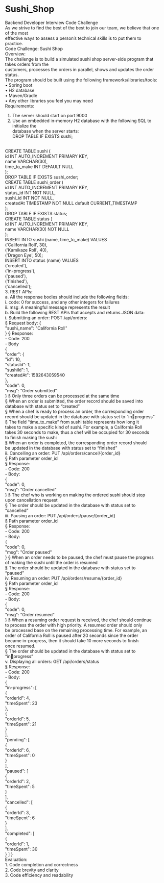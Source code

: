 # Sushi_Shop
Backend Developer Interview Code Challenge<br>
As we strive to find the best of the best to join our team, we believe that one of the most <br>
effective ways to assess a person’s technical skills is to put them to practice.<br>
Code Challenge: Sushi Shop<br>
Overview:<br>
The challenge is to build a simulated sushi shop server-side program that takes orders from the <br>
customers, processes the orders in parallel, shows and updates the order status. <br>
The program should be built using the following frameworks/libraries/tools: • Spring boot<br>
• H2 database<br>
• Maven/Gradle<br>
• Any other libraries you feel you may need<br>
Requirements:<br>
1. The server should start on port 9000<br>
2. Use an embedded in-memory H2 database with the following SQL to initialize the <br>
database when the server starts:<br>
DROP TABLE IF EXISTS sushi;<br>
 <br>
CREATE TABLE sushi (<br>
 id INT AUTO_INCREMENT PRIMARY KEY,<br>
 name VARCHAR(30),<br>
 time_to_make INT DEFAULT NULL<br>
);<br>
DROP TABLE IF EXISTS sushi_order;<br>
CREATE TABLE sushi_order (<br>
 id INT AUTO_INCREMENT PRIMARY KEY,<br>
 status_id INT NOT NULL,<br>
 sushi_id INT NOT NULL,<br>
 createdAt TIMESTAMP NOT NULL default CURRENT_TIMESTAMP<br>
);<br>
DROP TABLE IF EXISTS status;<br>
CREATE TABLE status (<br>
 id INT AUTO_INCREMENT PRIMARY KEY,<br>
 name VARCHAR(30) NOT NULL<br>
);<br>
INSERT INTO sushi (name, time_to_make) VALUES<br>
('California Roll', 30),<br>
('Kamikaze Roll', 40),<br>
('Dragon Eye', 50);<br>
INSERT INTO status (name) VALUES<br>
('created'),<br>
('in-progress'),<br>
('paused'),<br>
('finished'),<br>
('cancelled');<br>
3. REST APIs:<br>
a. All the response bodies should include the following fields:<br>
i. code: 0 for success, and any other integers for failures<br>
ii. msg: A meaningful message represents the result <br>
b. Build the following REST APIs that accepts and returns JSON data:<br>
i. Submitting an order: POST /api/orders:<br>
§ Request body: {<br>
 "sushi_name": "California Roll"<br>
} § Response:<br>
- Code: 200<br>
- Body<br>
{<br>
 "order": {<br>
 "id": 10,<br>
 "statusId": 1,<br>
 "sushiId": 1,<br>
 "createdAt": 1582643059540<br>
 },<br>
 "code": 0,<br>
 "msg": "Order submitted"<br>
} § Only three orders can be processed at the same time<br>
§ When an order is submitted, the order record should be saved into <br>
database with status set to “created”<br>
§ When a chef is ready to process an order, the corresponding order <br>
record should be updated in the database with status set to “in￾progress”<br>
§ The field “time_to_make” from sushi table represents how long it <br>
takes to make a specific kind of sushi. For example, a California Roll <br>
takes 30 seconds to make, thus a chef will be occupied for 30 seconds <br>
to finish making the sushi<br>
§ When an order is completed, the corresponding order record should <br>
be updated in the database with status set to “finished”<br>
ii. Cancelling an order: PUT /api/orders/cancel/{order_id}<br>
§ Path parameter order_id <br>
§ Response:<br>
- Code: 200<br>
- Body:<br>
{<br>
"code": 0,<br>
"msg": "Order cancelled"<br>
} § The chef who is working on making the ordered sushi should stop <br>
upon cancellation request<br>
§ The order should be updated in the database with status set to <br>
“cancelled”<br>
iii. Pausing an order: PUT /api/orders/pause/{order_id}<br>
§ Path parameter order_id <br>
§ Response:<br>
- Code: 200<br>
- Body:<br>
{<br>
"code": 0,<br>
"msg": "Order paused"<br>
} § When an order needs to be paused, the chef must pause the progress <br>
of making the sushi until the order is resumed<br>
§ The order should be updated in the database with status set to <br>
“paused”<br>
iv. Resuming an order: PUT /api/orders/resume/{order_id}<br>
§ Path parameter order_id <br>
§ Response:<br>
- Code: 200<br>
- Body:<br>
{<br>
"code": 0,<br>
"msg": "Order resumed"<br>
} § When a resuming order request is received, the chef should continue <br>
to process the order with high priority. A resumed order should only <br>
be processed base on the remaining processing time. For example, an <br>
order of California Roll is paused after 20 seconds since the order <br>
became in-progress, then it should take 10 more seconds to finish<br>
once resumed. <br>
§ The order should be updated in the database with status set to “in￾progress”<br>
v. Displaying all orders: GET /api/orders/status<br>
§ Response:<br>
- Code: 200<br>
- Body:<br>
{<br>
"in-progress": [<br>
{<br>
"orderId": 4,<br>
"timeSpent": 23<br>
},<br>
{<br>
"orderId": 5,<br>
"timeSpent": 21<br>
}<br>
],<br>
"pending": [<br>
{<br>
"orderId": 6,<br>
"timeSpent": 0<br>
}<br>
],<br>
"paused": [<br>
{<br>
"orderId": 2,<br>
"timeSpent": 5<br>
}<br>
],<br>
"cancelled": [<br>
{<br>
"orderId": 3,<br>
"timeSpent": 6<br>
}<br>
],<br>
"completed": [<br>
{<br>
"orderId": 1,<br>
"timeSpent": 30<br>
} ] }<br>
Evaluation:<br>
1. Code completion and correctness <br>
2. Code brevity and clarity<br>
3. Code efficiency and readability<br>
